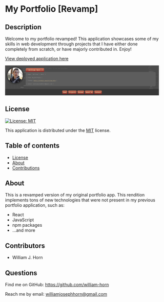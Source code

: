 
# My Portfolio [Revamp]
## Description
Welcome to my portfolio revamped! This application showcases some of my skills in web development through projects that I have either done completely from scratch, or have majorly contributed in. Enjoy!

[View deployed application here](https://william-horn.github.io/my-portfolio-revamp/)

<img src="./images/header-banner-img.png">

## License

[![License: MIT](https://img.shields.io/badge/License-MIT-yellow.svg)](https://opensource.org/licenses/MIT)

This application is distributed under the [MIT](https://opensource.org/licenses/MIT) license.
## Table of contents
- [License](#License)
- [About](#Usage)
- [Contributions](#Contributions)
## About
This is a revamped version of my original portfolio app. This rendition implements tons of new technologies that were not present in my previous portfolio application, such as:

* React
* JavaScript
* npm packages
* ...and more


## Contributors
* William J. Horn
## Questions
Find me on GitHub: <https://github.com/william-horn>

Reach me by email: williamjosephhorn@gmail.com

